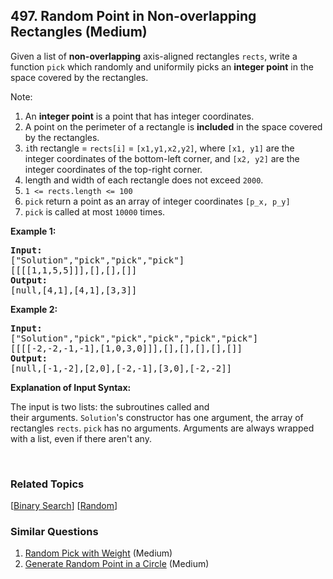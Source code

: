 <!--|This file generated by command(leetcode description); DO NOT EDIT.    |-->
<!--+----------------------------------------------------------------------+-->
<!--|@author    Openset <openset.wang@gmail.com>                           |-->
<!--|@link      https://github.com/openset                                 |-->
<!--|@home      https://github.com/openset/leetcode                        |-->
<!--+----------------------------------------------------------------------+-->

## 497. Random Point in Non-overlapping Rectangles (Medium)

<p>Given a list of <strong>non-overlapping</strong>&nbsp;axis-aligned rectangles <code>rects</code>, write a function <code>pick</code> which randomly and uniformily picks an <strong>integer point</strong> in the space&nbsp;covered by the rectangles.</p>

<p>Note:</p>

<ol>
	<li>An <strong>integer point</strong>&nbsp;is a point that has integer coordinates.&nbsp;</li>
	<li>A point&nbsp;on the perimeter&nbsp;of a rectangle is&nbsp;<strong>included</strong> in the space covered by the rectangles.&nbsp;</li>
	<li><code>i</code>th rectangle = <code>rects[i]</code> =&nbsp;<code>[x1,y1,x2,y2]</code>, where <code>[x1, y1]</code>&nbsp;are the integer coordinates of the bottom-left corner, and <code>[x2, y2]</code>&nbsp;are the integer coordinates of the top-right corner.</li>
	<li>length and width of each rectangle does not exceed <code>2000</code>.</li>
	<li><code>1 &lt;= rects.length&nbsp;&lt;= 100</code></li>
	<li><code>pick</code> return a point as an array of integer coordinates&nbsp;<code>[p_x, p_y]</code></li>
	<li><code>pick</code> is called at most <code>10000</code>&nbsp;times.</li>
</ol>

<div>
<p><strong>Example 1:</strong></p>

<pre>
<strong>Input: 
</strong><span id="example-input-1-1">[&quot;Solution&quot;,&quot;pick&quot;,&quot;pick&quot;,&quot;pick&quot;]
</span><span id="example-input-1-2">[[[[1,1,5,5]]],[],[],[]]</span>
<strong>Output: 
</strong><span id="example-output-1">[null,[4,1],[4,1],[3,3]]</span>
</pre>

<div>
<p><strong>Example 2:</strong></p>

<pre>
<strong>Input: 
</strong><span id="example-input-2-1">[&quot;Solution&quot;,&quot;pick&quot;,&quot;pick&quot;,&quot;pick&quot;,&quot;pick&quot;,&quot;pick&quot;]
</span><span id="example-input-2-2">[[[[-2,-2,-1,-1],[1,0,3,0]]],[],[],[],[],[]]</span>
<strong>Output: 
</strong><span id="example-output-2">[null,[-1,-2],[2,0],[-2,-1],[3,0],[-2,-2]]</span></pre>
</div>

<div>
<p><strong>Explanation of Input Syntax:</strong></p>

<p>The input is two lists:&nbsp;the subroutines called&nbsp;and their&nbsp;arguments.&nbsp;<code>Solution</code>&#39;s&nbsp;constructor has one argument, the array of rectangles <code>rects</code>. <code>pick</code>&nbsp;has no arguments.&nbsp;Arguments&nbsp;are&nbsp;always wrapped with a list, even if there aren&#39;t any.</p>
</div>
</div>

<div>
<div>&nbsp;</div>
</div>

### Related Topics
  [[Binary Search](https://github.com/openset/leetcode/tree/master/tag/binary-search/README.md)]
  [[Random](https://github.com/openset/leetcode/tree/master/tag/random/README.md)]

### Similar Questions
  1. [Random Pick with Weight](https://github.com/openset/leetcode/tree/master/problems/random-pick-with-weight) (Medium)
  1. [Generate Random Point in a Circle](https://github.com/openset/leetcode/tree/master/problems/generate-random-point-in-a-circle) (Medium)
